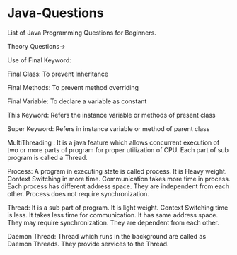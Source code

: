 # Java-Questions
List of Java Programming Questions for Beginners.

Theory Questions->

Use of Final Keyword: 

Final Class: To prevent Inheritance

Final Methods: To prevent method overriding

Final Variable: To declare a variable as constant

This Keyword: Refers the instance variable or methods of present class

Super Keyword: Refers in instance variable or method of parent class

MultiThreading : It is a java feature which allows concurrent execution of two or more parts of program for proper utilization of CPU. Each part of sub program is called a Thread.

Process: A program in executing state is called process. It is Heavy weight. Context Switching in more time. Communication takes more time in process. Each process has different address space. They are independent from each other. Process does not require synchronization.

Thread: It is a sub part of program. It is light weight. Context Switching time is less. It takes less time for communication. It has same address space. They may require synchronization. They are dependent from each other.




Daemon Thread: Thread which runs in the background are called as Daemon Threads. They provide services to the Thread. 
